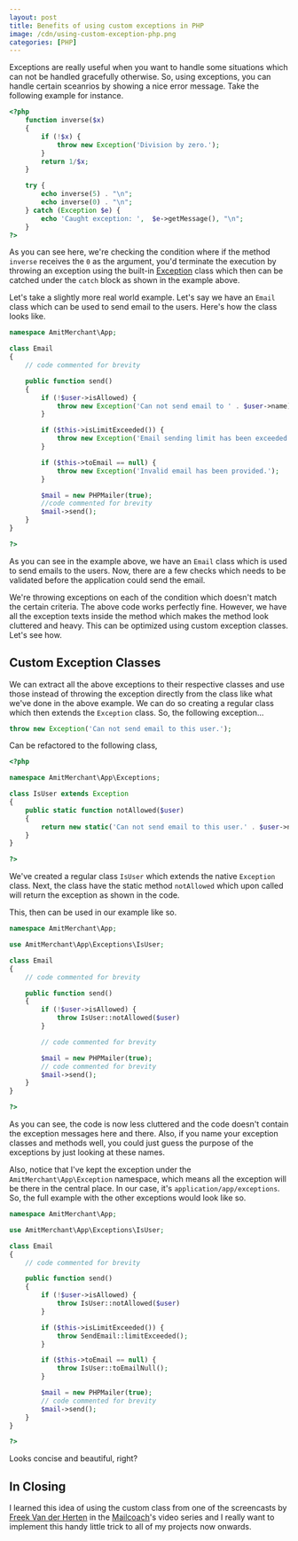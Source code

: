 ```yaml
---
layout: post
title: Benefits of using custom exceptions in PHP
image: /cdn/using-custom-exception-php.png
categories: [PHP]
---
```


Exceptions are really useful when you want to handle some situations which can not be handled gracefully otherwise. So, using exceptions, you can handle certain sceanrios by showing a nice error message. Take the following example for instance.

```php
<?php
    function inverse($x) 
    {
        if (!$x) {
            throw new Exception('Division by zero.');
        }
        return 1/$x;
    }

    try {
        echo inverse(5) . "\n";
        echo inverse(0) . "\n";
    } catch (Exception $e) {
        echo 'Caught exception: ',  $e->getMessage(), "\n";
    }
?>
```

As you can see here, we're checking the condition where if the method `inverse` receives the `0` as the argument, you'd terminate the execution by throwing an exception using the built-in [Exception](https://www.php.net/manual/en/class.exception.php) class which then can be catched under the `catch` block as shown in the example above.

Let's take a slightly more real world example. Let's say we have an `Email` class which can be used to send email to the users. Here's how the class looks like.

```php
namespace AmitMerchant\App;

class Email
{
    // code commented for brevity

    public function send()
    {
        if (!$user->isAllowed) {
            throw new Exception('Can not send email to ' . $user->name);
        }

        if ($this->isLimitExceeded()) {
            throw new Exception('Email sending limit has been exceeded.');
        }

        if ($this->toEmail == null) {
            throw new Exception('Invalid email has been provided.');
        }

        $mail = new PHPMailer(true);
        //code commented for brevity
        $mail->send();
    }
}

?>
```

As you can see in the example above, we have an `Email` class which is used to send emails to the users. Now, there are a few checks which needs to be validated before the application could send the email. 

We're throwing exceptions on each of the condition which doesn't match the certain criteria. The above code works perfectly fine. However, we have all the exception texts inside the method which makes the method look cluttered and heavy. This can be optimized using custom exception classes. Let's see how.

## Custom Exception Classes

We can extract all the above exceptions to their respective classes and use those instead of throwing the exception directly from the class like what we've done in the above example. We can do so creating a regular class which then extends the `Exception` class. So, the following exception...

```php
throw new Exception('Can not send email to this user.');
```

Can be refactored to the following class,

```php
<?php

namespace AmitMerchant\App\Exceptions;

class IsUser extends Exception
{
    public static function notAllowed($user)
    {
        return new static('Can not send email to this user.' . $user->name);
    }
}

?>
```

We've created a regular class `IsUser` which extends the native `Exception` class. Next, the class have the static method `notAllowed` which upon called will return the exception as shown in the code.

This, then can be used in our example like so.

```php
namespace AmitMerchant\App;

use AmitMerchant\App\Exceptions\IsUser;

class Email
{
    // code commented for brevity

    public function send()
    {
        if (!$user->isAllowed) {
            throw IsUser::notAllowed($user)
        }

        // code commented for brevity

        $mail = new PHPMailer(true);
        // code commented for brevity
        $mail->send();
    }
}

?>
```

As you can see, the code is now less cluttered and the code doesn't contain the exception messages here and there. Also, if you name your exception classes and methods well, you could just guess the purpose of the exceptions by just looking at these names.

Also, notice that I've kept the exception under the `AmitMerchant\App\Exception` namespace, which means all the exception will be there in the central place. In our case, it's `application/app/exceptions`. So, the full example with the other exceptions would look like so.

```php
namespace AmitMerchant\App;

use AmitMerchant\App\Exceptions\IsUser;

class Email
{
    // code commented for brevity

    public function send()
    {
        if (!$user->isAllowed) {
            throw IsUser::notAllowed($user)
        }

        if ($this->isLimitExceeded()) {
            throw SendEmail::limitExceeded();
        }

        if ($this->toEmail == null) {
            throw IsUser::toEmailNull();
        }

        $mail = new PHPMailer(true);
        // code commented for brevity
        $mail->send();
    }
}

?>
```

Looks concise and beautiful, right?

## In Closing

I learned this idea of using the custom class from one of the screencasts by [Freek Van der Herten](https://freek.dev) in the [Mailcoach](https://mailcoach.app)'s video series and I really want to implement this handy little trick to all of my projects now onwards.